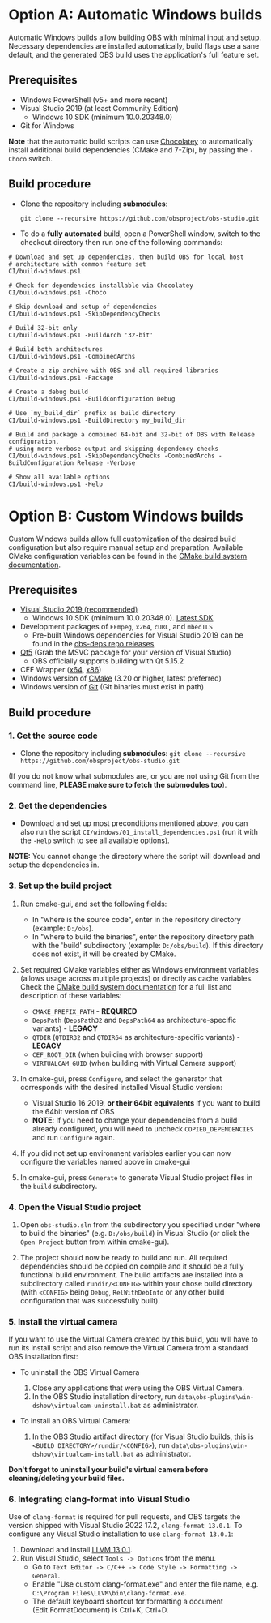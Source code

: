# Option A: Automatic Windows builds

Automatic Windows builds allow building OBS with minimal input and setup. Necessary dependencies are installed automatically, build flags use a sane default, and the generated OBS build uses the application's full feature set.

## Prerequisites

* Windows PowerShell (v5+ and more recent)
* Visual Studio 2019 (at least Community Edition)
  * Windows 10 SDK (minimum 10.0.20348.0)
* Git for Windows

**Note** that the automatic build scripts can use [Chocolatey](https://chocolatey.org) to automatically install additional build dependencies (CMake and 7-Zip), by passing the `-Choco` switch.

## Build procedure

* Clone the repository including **submodules**:

    `git clone --recursive https://github.com/obsproject/obs-studio.git`

* To do a **fully automated** build, open a PowerShell window, switch to the checkout directory then run one of the following commands:

```
# Download and set up dependencies, then build OBS for local host 
# architecture with common feature set
CI/build-windows.ps1

# Check for dependencies installable via Chocolatey
CI/build-windows.ps1 -Choco

# Skip download and setup of dependencies
CI/build-windows.ps1 -SkipDependencyChecks

# Build 32-bit only
CI/build-windows.ps1 -BuildArch '32-bit'

# Build both architectures
CI/build-windows.ps1 -CombinedArchs

# Create a zip archive with OBS and all required libraries
CI/build-windows.ps1 -Package

# Create a debug build
CI/build-windows.ps1 -BuildConfiguration Debug

# Use `my_build_dir` prefix as build directory
CI/build-windows.ps1 -BuildDirectory my_build_dir

# Build and package a combined 64-bit and 32-bit of OBS with Release configuration, 
# using more verbose output and skipping dependency checks
CI/build-windows.ps1 -SkipDependencyChecks -CombinedArchs -BuildConfiguration Release -Verbose

# Show all available options
CI/build-windows.ps1 -Help
```

# Option B: Custom Windows builds

Custom Windows builds allow full customization of the desired build configuration but also require manual setup and preparation. Available CMake configuration variables can be found in the [CMake build system documentation](https://github.com/obsproject/obs-studio/wiki/building-obs-studio#cmake).

## Prerequisites

* [Visual Studio 2019 (recommended)](https://visualstudio.microsoft.com/vs/)
  * Windows 10 SDK (minimum 10.0.20348.0). [Latest SDK](https://developer.microsoft.com/en-us/windows/downloads/windows-10-sdk/)
* Development packages of `FFmpeg`, `x264`, `cURL`, and `mbedTLS`
  * Pre-built Windows dependencies for Visual Studio 2019 can be found in the [obs-deps repo releases](https://github.com/obsproject/obs-deps/releases?q=windows)
* [Qt5](http://www.qt.io/) (Grab the MSVC package for your version of Visual Studio)
  * OBS officially supports building with Qt 5.15.2
* CEF Wrapper ([x64](https://cdn-fastly.obsproject.com/downloads/cef_binary_4638_windows_x64.zip), [x86](https://cdn-fastly.obsproject.com/downloads/cef_binary_4638_windows_x86.zip))
* Windows version of [CMake](http://www.cmake.org/) (3.20 or higher, latest preferred)
* Windows version of [Git](https://git-scm.com/download/win) (Git binaries must exist in path)

## Build procedure

### 1. Get the source code

* Clone the repository including **submodules**: `git clone --recursive https://github.com/obsproject/obs-studio.git`

(If you do not know what submodules are, or you are not using Git from the command line, **PLEASE make sure to fetch the submodules too**).

### 2. Get the dependencies

* Download and set up most preconditions mentioned above, you can also run the script `CI/windows/01_install_dependencies.ps1` (run it with the `-Help` switch to see all available options). 

**NOTE:** You cannot change the directory where the script will download and setup the dependencies in.

### 3. Set up the build project

1. Run cmake-gui, and set the following fields:
    * In "where is the source code", enter in the repository directory (example: `D:/obs`).
    * In "where to build the binaries", enter the repository directory path with the 'build' subdirectory (example: `D:/obs/build`). If this directory does not exist, it will be created by CMake.

2. Set required CMake variables either as Windows environment variables (allows usage across multiple projects) or directly as cache variables. Check the [CMake build system documentation](https://github.com/obsproject/obs-studio/wiki/Building-OBS-Studio#cmake) for a full list and description of these variables:
    * `CMAKE_PREFIX_PATH` - **REQUIRED** 
    * `DepsPath` (`DepsPath32` and `DepsPath64` as architecture-specific variants) - **LEGACY** 
    * `QTDIR` (`QTDIR32` and `QTDIR64` as architecture-specific variants) - **LEGACY** 
    * `CEF_ROOT_DIR` (when building with browser support)
    * `VIRTUALCAM_GUID` (when building with Virtual Camera support)

3. In cmake-gui, press `Configure`, and select the generator that corresponds with the desired installed Visual Studio version:
    * Visual Studio 16 2019, **or their 64bit equivalents** if you want to build the 64bit version of OBS
    * **NOTE**: If you need to change your dependencies from a build already configured, you will need to uncheck `COPIED_DEPENDENCIES` and run `Configure` again.

4. If you did not set up environment variables earlier you can now configure the variables named above in cmake-gui

5. In cmake-gui, press `Generate` to generate Visual Studio project files in the `build` subdirectory.

### 4. Open the Visual Studio project

1. Open `obs-studio.sln` from the subdirectory you specified under "where to build the binaries" (e.g. `D:/obs/build`) in Visual Studio (or click the `Open Project` button from within cmake-gui).

2. The project should now be ready to build and run. All required dependencies should be copied on compile and it should be a fully functional build environment. The build artifacts are installed into a subdirectory called `rundir/<CONFIG>` within your chose build directory (with `<CONFIG>` being `Debug`, `RelWithDebInfo` or any other build configuration that was successfully built). 

### 5. Install the virtual camera

If you want to use the Virtual Camera created by this build, you will have to run its install script and also remove the Virtual Camera from a standard OBS installation first:

* To uninstall the OBS Virtual Camera
    1. Close any applications that were using the OBS Virtual Camera.
    2. In the OBS Studio installation directory, run `data\obs-plugins\win-dshow\virtualcam-uninstall.bat` as administrator.

* To install an OBS Virtual Camera:

    1. In the OBS Studio artifact directory (for Visual Studio builds, this is `<BUILD DIRECTORY>/rundir/<CONFIG>`), run `data\obs-plugins\win-dshow\virtualcam-install.bat` as administrator.

**Don't forget to uninstall your build's virtual camera before cleaning/deleting your build files.**

### 6. Integrating clang-format into Visual Studio

Use of `clang-format` is required for pull requests, and OBS targets the version shipped with Visual Studio 2022 17.2, `clang-format 13.0.1`. To configure any Visual Studio installation to use `clang-format 13.0.1`:

1. Download and install [LLVM 13.0.1](https://releases.llvm.org/).
2. Run Visual Studio, select `Tools -> Options` from the menu.
    * Go to `Text Editor -> C/C++ -> Code Style -> Formatting -> General`.
    * Enable "Use custom clang-format.exe" and enter the file name, e.g. `C:\Program Files\LLVM\bin\clang-format.exe`.
    * The default keyboard shortcut for formatting a document (Edit.FormatDocument) is Ctrl+K, Ctrl+D.